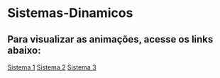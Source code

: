 # Sistemas-Dinamicos

## Para visualizar as animações, acesse os links abaixo:
[Sistema 1](https://icarochiabai.github.io/Sistemas-Dinamicos/Ex1/)
[Sistema 2](https://icarochiabai.github.io/Sistemas-Dinamicos/Ex2/)
[Sistema 3](https://icarochiabai.github.io/Sistemas-Dinamicos/Ex3/)
